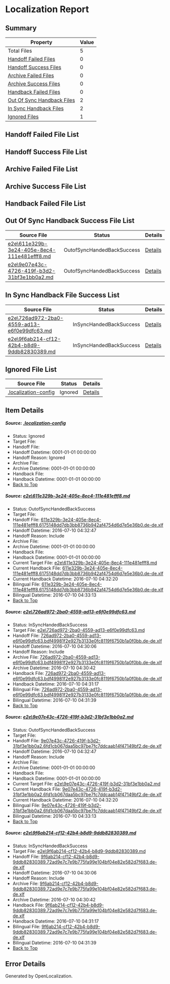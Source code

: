 # <a name='report-top'></a> Localization Report

## Summary
 Property | Value 
 -------- | ----- 
 Total Files | 5
[ Handoff Failed Files ](#handoff-failed-list)| 0
[ Handoff Success Files ](#handoff-success-list)| 0
[ Archive Failed Files ](#archive-failed-list)| 0
[ Archive Success Files ](#archive-success-list)| 0
[ Handback Failed Files ](#handback-failed-list)| 0
[ Out Of Sync Handback Files ](#outofsync-handback-success-list)| 2
[ In Sync Handback Files ](#insync-handback-success-list)| 2
[ Ignored Files ](#ignored-list)| 1

## <a name='handoff-failed-list'></a> Handoff Failed File List

## <a name='handoff-success-list'></a> Handoff Success File List

## <a name='archive-failed-list'></a> Archive Failed File List

## <a name='archive-success-list'></a> Archive Success File List

## <a name='handback-failed-list'></a> Handback Failed File List

## <a name='outofsync-handback-success-list'></a> Out Of Sync Handback Success File List
 Source File | Status | Details 
 ----------- | ------ | ------- 
 [e2e\611e329b-3e24-405e-8ec4-111e481efff8.md](https://github.com/OpenLocalizationTestOrg/oltest/blob/933a8de0f5b23b9ff6268b6ffc594e2a8957ccf4/e2e/611e329b-3e24-405e-8ec4-111e481efff8.md) | OutofSyncHandedBackSuccess | [Details](#f3dbebb700dabe6bb5f229c9f65627f7a30db9c91)
 [e2e\9e07e43c-4726-419f-b3d2-31bf3e1bb0a2.md](https://github.com/OpenLocalizationTestOrg/oltest/blob/933a8de0f5b23b9ff6268b6ffc594e2a8957ccf4/e2e/9e07e43c-4726-419f-b3d2-31bf3e1bb0a2.md) | OutofSyncHandedBackSuccess | [Details](#b682d9fd84c79673c158bfd76a780bcb116e1b873)

## <a name='insync-handback-success-list'></a> In Sync Handback File Success List
 Source File | Status | Details 
 ----------- | ------ | ------- 
 [e2e\726ad972-2ba0-4559-ad13-e6f0e99dfc63.md](https://github.com/OpenLocalizationTestOrg/oltest/blob/c355c1daa3cbb9c9931df092ffa3accc45af6758/e2e/726ad972-2ba0-4559-ad13-e6f0e99dfc63.md) | InSyncHandedBackSuccess | [Details](#189e7ccf57648d8f50caa4e1fa874914574585c52)
 [e2e\9f6ab214-cf12-42b4-b8d9-9ddb82830389.md](https://github.com/OpenLocalizationTestOrg/oltest/blob/c355c1daa3cbb9c9931df092ffa3accc45af6758/e2e/9f6ab214-cf12-42b4-b8d9-9ddb82830389.md) | InSyncHandedBackSuccess | [Details](#9158b88c88a56637c5e34feef97203a2752b60084)

## <a name='ignored-list'></a> Ignored File List
 Source File | Status | Details 
 ----------- | ------ | ------- 
 [.localization-config](https://github.com/OpenLocalizationTestOrg/oltest/blob/933a8de0f5b23b9ff6268b6ffc594e2a8957ccf4/.localization-config) | Ignored | [Details](#3d4f252ac210baf56311d7e97dcc2db10974dbd20)

## Item Details
##### <a name='3d4f252ac210baf56311d7e97dcc2db10974dbd20'></a> Source: [.localization-config](https://github.com/OpenLocalizationTestOrg/oltest/blob/933a8de0f5b23b9ff6268b6ffc594e2a8957ccf4/.localization-config)
* Status: Ignored
* Target File: 
* Handoff File: 
* Handoff Datetime: 0001-01-01 00:00:00
* Handoff Reason: Ignored
* Archive File: 
* Archive Datetime: 0001-01-01 00:00:00
* Handback File: 
* Handback Datetime: 0001-01-01 00:00:00
* [Back to Top](#report-top)

##### <a name='f3dbebb700dabe6bb5f229c9f65627f7a30db9c91'></a> Source: [e2e\611e329b-3e24-405e-8ec4-111e481efff8.md](https://github.com/OpenLocalizationTestOrg/oltest/blob/933a8de0f5b23b9ff6268b6ffc594e2a8957ccf4/e2e/611e329b-3e24-405e-8ec4-111e481efff8.md)
* Status: OutofSyncHandedBackSuccess
* Target File: 
* Handoff File: [611e329b-3e24-405e-8ec4-111e481efff8.6175148dd7db3bb8736b942af4754d6d7e5e36b0.de-de.xlf](https://github.com/OpenLocalizationTestOrg/olhandoff-e2e/blob/d2a0692cf76fbbea1978d722252d833cba84f323/ol-handoff/OpenLocalizationTestOrg/oltest-dede-fly/ci/ht/611e329b-3e24-405e-8ec4-111e481efff8.6175148dd7db3bb8736b942af4754d6d7e5e36b0.de-de.xlf)
* Handoff Datetime: 2016-07-10 04:32:47
* Handoff Reason: Include
* Archive File: 
* Archive Datetime: 0001-01-01 00:00:00
* Handback File: 
* Handback Datetime: 0001-01-01 00:00:00
* Current Target File: [e2e\611e329b-3e24-405e-8ec4-111e481efff8.md](https://github.com/OpenLocalizationTestOrg/oltest-dede-fly/blob/bf56d1100e4bc0cbb8802af19224e2735fe0e875/e2e/611e329b-3e24-405e-8ec4-111e481efff8.md)
* Current Handback File: [611e329b-3e24-405e-8ec4-111e481efff8.6175148dd7db3bb8736b942af4754d6d7e5e36b0.de-de.xlf](https://github.com/OpenLocalizationTestOrg/olhandback-e2e/blob/57522495fc040efeb6188c6c07bf082d2e371134/ol-handback/OpenLocalizationTestOrg/oltest-dede-fly/ci/ht/611e329b-3e24-405e-8ec4-111e481efff8.6175148dd7db3bb8736b942af4754d6d7e5e36b0.de-de.xlf)
* Current Handback Datetime: 2016-07-10 04:32:20
* Bilingual File: [611e329b-3e24-405e-8ec4-111e481efff8.6175148dd7db3bb8736b942af4754d6d7e5e36b0.de-de.xlf](https://github.com/OpenLocalizationTestOrg/olhandback-e2e/blob/57522495fc040efeb6188c6c07bf082d2e371134/ol-handback/OpenLocalizationTestOrg/oltest-dede-fly/ci/ht/611e329b-3e24-405e-8ec4-111e481efff8.6175148dd7db3bb8736b942af4754d6d7e5e36b0.de-de.xlf)
* Bilingual Datetime: 2016-07-10 04:33:13
* [Back to Top](#report-top)

##### <a name='189e7ccf57648d8f50caa4e1fa874914574585c52'></a> Source: [e2e\726ad972-2ba0-4559-ad13-e6f0e99dfc63.md](https://github.com/OpenLocalizationTestOrg/oltest/blob/c355c1daa3cbb9c9931df092ffa3accc45af6758/e2e/726ad972-2ba0-4559-ad13-e6f0e99dfc63.md)
* Status: InSyncHandedBackSuccess
* Target File: [e2e\726ad972-2ba0-4559-ad13-e6f0e99dfc63.md](https://github.com/OpenLocalizationTestOrg/oltest-dede-fly/blob/a5d6f8dee2cb7a6164b8f3a145c860ed096b5b4f/e2e/726ad972-2ba0-4559-ad13-e6f0e99dfc63.md)
* Handoff File: [726ad972-2ba0-4559-ad13-e6f0e99dfc63.bdf49981f2e927b3133e0fc8119f6750b1a0f0bb.de-de.xlf](https://github.com/OpenLocalizationTestOrg/olhandoff-e2e/blob/f76c66158a8d9e8de03c7e74ae6350f95a028174/ol-handoff/OpenLocalizationTestOrg/oltest-dede-fly/ci/ht/726ad972-2ba0-4559-ad13-e6f0e99dfc63.bdf49981f2e927b3133e0fc8119f6750b1a0f0bb.de-de.xlf)
* Handoff Datetime: 2016-07-10 04:30:06
* Handoff Reason: Include
* Archive File: [726ad972-2ba0-4559-ad13-e6f0e99dfc63.bdf49981f2e927b3133e0fc8119f6750b1a0f0bb.de-de.xlf](https://github.com/OpenLocalizationTestOrg/olhandoff-e2e/blob/206b5d6b15d90ced07ad42e7182c33d17efade69/ol-archive/OpenLocalizationTestOrg/oltest-dede-fly/ci/ht/726ad972-2ba0-4559-ad13-e6f0e99dfc63.bdf49981f2e927b3133e0fc8119f6750b1a0f0bb.de-de.xlf)
* Archive Datetime: 2016-07-10 04:30:42
* Handback File: [726ad972-2ba0-4559-ad13-e6f0e99dfc63.bdf49981f2e927b3133e0fc8119f6750b1a0f0bb.de-de.xlf](https://github.com/OpenLocalizationTestOrg/olhandback-e2e/blob/21b83d69ebd48d7adf38557ad88f0f04cbbb9fbb/ol-handback/OpenLocalizationTestOrg/oltest-dede-fly/ci/ht/726ad972-2ba0-4559-ad13-e6f0e99dfc63.bdf49981f2e927b3133e0fc8119f6750b1a0f0bb.de-de.xlf)
* Handback Datetime: 2016-07-10 04:31:17
* Bilingual File: [726ad972-2ba0-4559-ad13-e6f0e99dfc63.bdf49981f2e927b3133e0fc8119f6750b1a0f0bb.de-de.xlf](https://github.com/OpenLocalizationTestOrg/olhandback-e2e/blob/21b83d69ebd48d7adf38557ad88f0f04cbbb9fbb/ol-handback/OpenLocalizationTestOrg/oltest-dede-fly/ci/ht/726ad972-2ba0-4559-ad13-e6f0e99dfc63.bdf49981f2e927b3133e0fc8119f6750b1a0f0bb.de-de.xlf)
* Bilingual Datetime: 2016-07-10 04:31:39
* [Back to Top](#report-top)

##### <a name='b682d9fd84c79673c158bfd76a780bcb116e1b873'></a> Source: [e2e\9e07e43c-4726-419f-b3d2-31bf3e1bb0a2.md](https://github.com/OpenLocalizationTestOrg/oltest/blob/933a8de0f5b23b9ff6268b6ffc594e2a8957ccf4/e2e/9e07e43c-4726-419f-b3d2-31bf3e1bb0a2.md)
* Status: OutofSyncHandedBackSuccess
* Target File: 
* Handoff File: [9e07e43c-4726-419f-b3d2-31bf3e1bb0a2.6fd1cb067daa5bc97be7fc7ddcaab14f47149bf2.de-de.xlf](https://github.com/OpenLocalizationTestOrg/olhandoff-e2e/blob/d2a0692cf76fbbea1978d722252d833cba84f323/ol-handoff/OpenLocalizationTestOrg/oltest-dede-fly/ci/ht/9e07e43c-4726-419f-b3d2-31bf3e1bb0a2.6fd1cb067daa5bc97be7fc7ddcaab14f47149bf2.de-de.xlf)
* Handoff Datetime: 2016-07-10 04:32:47
* Handoff Reason: Include
* Archive File: 
* Archive Datetime: 0001-01-01 00:00:00
* Handback File: 
* Handback Datetime: 0001-01-01 00:00:00
* Current Target File: [e2e\9e07e43c-4726-419f-b3d2-31bf3e1bb0a2.md](https://github.com/OpenLocalizationTestOrg/oltest-dede-fly/blob/bf56d1100e4bc0cbb8802af19224e2735fe0e875/e2e/9e07e43c-4726-419f-b3d2-31bf3e1bb0a2.md)
* Current Handback File: [9e07e43c-4726-419f-b3d2-31bf3e1bb0a2.6fd1cb067daa5bc97be7fc7ddcaab14f47149bf2.de-de.xlf](https://github.com/OpenLocalizationTestOrg/olhandback-e2e/blob/57522495fc040efeb6188c6c07bf082d2e371134/ol-handback/OpenLocalizationTestOrg/oltest-dede-fly/ci/ht/9e07e43c-4726-419f-b3d2-31bf3e1bb0a2.6fd1cb067daa5bc97be7fc7ddcaab14f47149bf2.de-de.xlf)
* Current Handback Datetime: 2016-07-10 04:32:20
* Bilingual File: [9e07e43c-4726-419f-b3d2-31bf3e1bb0a2.6fd1cb067daa5bc97be7fc7ddcaab14f47149bf2.de-de.xlf](https://github.com/OpenLocalizationTestOrg/olhandback-e2e/blob/57522495fc040efeb6188c6c07bf082d2e371134/ol-handback/OpenLocalizationTestOrg/oltest-dede-fly/ci/ht/9e07e43c-4726-419f-b3d2-31bf3e1bb0a2.6fd1cb067daa5bc97be7fc7ddcaab14f47149bf2.de-de.xlf)
* Bilingual Datetime: 2016-07-10 04:33:13
* [Back to Top](#report-top)

##### <a name='9158b88c88a56637c5e34feef97203a2752b60084'></a> Source: [e2e\9f6ab214-cf12-42b4-b8d9-9ddb82830389.md](https://github.com/OpenLocalizationTestOrg/oltest/blob/c355c1daa3cbb9c9931df092ffa3accc45af6758/e2e/9f6ab214-cf12-42b4-b8d9-9ddb82830389.md)
* Status: InSyncHandedBackSuccess
* Target File: [e2e\9f6ab214-cf12-42b4-b8d9-9ddb82830389.md](https://github.com/OpenLocalizationTestOrg/oltest-dede-fly/blob/a5d6f8dee2cb7a6164b8f3a145c860ed096b5b4f/e2e/9f6ab214-cf12-42b4-b8d9-9ddb82830389.md)
* Handoff File: [9f6ab214-cf12-42b4-b8d9-9ddb82830389.72ad9e7c7e9b775fa99e104bf04e82e582d7f683.de-de.xlf](https://github.com/OpenLocalizationTestOrg/olhandoff-e2e/blob/f76c66158a8d9e8de03c7e74ae6350f95a028174/ol-handoff/OpenLocalizationTestOrg/oltest-dede-fly/ci/ht/9f6ab214-cf12-42b4-b8d9-9ddb82830389.72ad9e7c7e9b775fa99e104bf04e82e582d7f683.de-de.xlf)
* Handoff Datetime: 2016-07-10 04:30:06
* Handoff Reason: Include
* Archive File: [9f6ab214-cf12-42b4-b8d9-9ddb82830389.72ad9e7c7e9b775fa99e104bf04e82e582d7f683.de-de.xlf](https://github.com/OpenLocalizationTestOrg/olhandoff-e2e/blob/206b5d6b15d90ced07ad42e7182c33d17efade69/ol-archive/OpenLocalizationTestOrg/oltest-dede-fly/ci/ht/9f6ab214-cf12-42b4-b8d9-9ddb82830389.72ad9e7c7e9b775fa99e104bf04e82e582d7f683.de-de.xlf)
* Archive Datetime: 2016-07-10 04:30:42
* Handback File: [9f6ab214-cf12-42b4-b8d9-9ddb82830389.72ad9e7c7e9b775fa99e104bf04e82e582d7f683.de-de.xlf](https://github.com/OpenLocalizationTestOrg/olhandback-e2e/blob/21b83d69ebd48d7adf38557ad88f0f04cbbb9fbb/ol-handback/OpenLocalizationTestOrg/oltest-dede-fly/ci/ht/9f6ab214-cf12-42b4-b8d9-9ddb82830389.72ad9e7c7e9b775fa99e104bf04e82e582d7f683.de-de.xlf)
* Handback Datetime: 2016-07-10 04:31:17
* Bilingual File: [9f6ab214-cf12-42b4-b8d9-9ddb82830389.72ad9e7c7e9b775fa99e104bf04e82e582d7f683.de-de.xlf](https://github.com/OpenLocalizationTestOrg/olhandback-e2e/blob/21b83d69ebd48d7adf38557ad88f0f04cbbb9fbb/ol-handback/OpenLocalizationTestOrg/oltest-dede-fly/ci/ht/9f6ab214-cf12-42b4-b8d9-9ddb82830389.72ad9e7c7e9b775fa99e104bf04e82e582d7f683.de-de.xlf)
* Bilingual Datetime: 2016-07-10 04:31:39
* [Back to Top](#report-top)


## Error Details

Generated by OpenLocalization.

